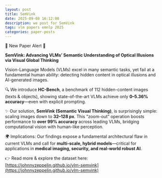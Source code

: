 ```yaml
---
layout: post
title: SemVink
date: 2025-09-08 16:12:00
description: we post for SemVink
tags: vlm papers emnlp 2025
categories: paper-posts
---
```


🚨 New Paper Alert 🚨

**SemVink: Advancing VLMs’ Semantic Understanding of Optical Illusions via Visual Global Thinking**

Vision-Language Models (VLMs) excel in many semantic tasks, yet fail at a fundamental human ability: detecting hidden content in optical illusions and AI-generated images.

🔍 We introduce **HC-Bench**, a benchmark of 112 hidden-content images (texts & objects), showing state-of-the-art VLMs achieve only **0–5.36% accuracy**—even with explicit prompting.

✨ Our solution, **SemVink (Semantic Visual Thinking)**, is surprisingly simple: scaling images down to **32–128 px**. This “zoom-out” operation boosts performance to **over 99% accuracy** across leading VLMs, bridging computational vision with human-like perception.

🌍 Implications: Our findings expose a fundamental architectural flaw in current VLMs and call for **multi-scale, hybrid models**—critical for applications in **medical imaging, security, and real-world robust AI**.

👉 Read more & explore the dataset here: [https://johnnyzeppelin.github.io/vlm-semvink](https://johnnyzeppelin.github.io/vlm-semvink)

